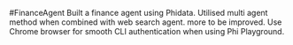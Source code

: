 #FinanceAgent 
Built a finance agent using Phidata.
Utilised multi agent method when combined with web search agent.
more to be improved.
Use Chrome browser for smooth CLI authentication when using Phi Playground.
